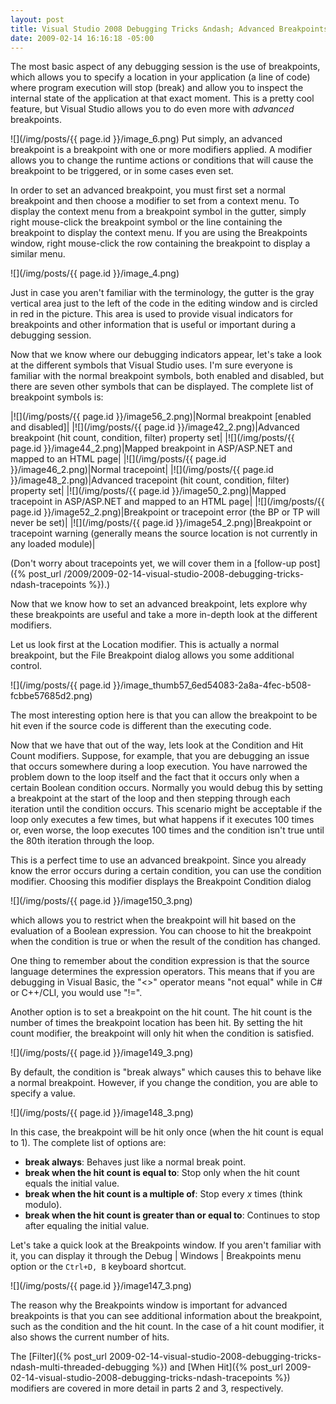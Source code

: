 ```yaml
---
layout: post
title: Visual Studio 2008 Debugging Tricks &ndash; Advanced Breakpoints
date: 2009-02-14 16:16:18 -05:00
---
```


The most basic aspect of any debugging session is the use of breakpoints, which allows you to specify a location in your application (a line of code) where program execution will stop (break) and allow you to inspect the internal state of the application at that exact moment. This is a pretty cool feature, but Visual Studio allows you to do even more with *advanced* breakpoints.

![](/img/posts/{{ page.id }}/image_6.png) Put simply, an advanced breakpoint is a breakpoint with one or more modifiers applied. A modifier allows you to change the runtime actions or conditions that will cause the breakpoint to be triggered, or in some cases even set. 

In order to set an advanced breakpoint, you must first set a normal breakpoint and then choose a modifier to set from a context menu. To display the context menu from a breakpoint symbol in the gutter, simply right mouse-click the breakpoint symbol or the line containing the breakpoint to display the context menu. If you are using the Breakpoints window, right mouse-click the row containing the breakpoint to display a similar menu.

![](/img/posts/{{ page.id }}/image_4.png)

Just in case you aren't familiar with the terminology, the gutter is the gray vertical area just to the left of the code in the editing window and is circled in red in the picture. This area is used to provide visual indicators for breakpoints and other information that is useful or important during a debugging session.

Now that we know where our debugging indicators appear, let's take a look at the different symbols that Visual Studio uses. I'm sure everyone is familiar with the normal breakpoint symbols, both enabled and disabled, but there are seven other symbols that can be displayed. The complete list of breakpoint symbols is:

|![](/img/posts/{{ page.id }}/image56_2.png)|Normal breakpoint [enabled and disabled]|
|![](/img/posts/{{ page.id }}/image42_2.png)|Advanced breakpoint (hit count, condition, filter) property set|
|![](/img/posts/{{ page.id }}/image44_2.png)|Mapped breakpoint in ASP/ASP.NET and mapped to an HTML page|
|![](/img/posts/{{ page.id }}/image46_2.png)|Normal tracepoint|
|![](/img/posts/{{ page.id }}/image48_2.png)|Advanced tracepoint (hit count, condition, filter) property set|
|![](/img/posts/{{ page.id }}/image50_2.png)|Mapped tracepoint in ASP/ASP.NET and mapped to an HTML page|
|![](/img/posts/{{ page.id }}/image52_2.png)|Breakpoint or tracepoint error (the BP or TP will never be set)|
|![](/img/posts/{{ page.id }}/image54_2.png)|Breakpoint or tracepoint warning (generally means the source location is not currently in any loaded module)|

(Don't worry about tracepoints yet, we will cover them in a [follow-up post]({% post_url /2009/2009-02-14-visual-studio-2008-debugging-tricks-ndash-tracepoints %}).)

Now that we know how to set an advanced breakpoint, lets explore why these breakpoints are useful and take a more in-depth look at the different modifiers.

Let us look first at the Location modifier. This is actually a normal breakpoint, but the File Breakpoint dialog allows you some additional control.

![](/img/posts/{{ page.id }}/image_thumb57_6ed54083-2a8a-4fec-b508-fcbbe57685d2.png) 

The most interesting option here is that you can allow the breakpoint to be hit even if the source code is different than the executing code.

Now that we have that out of the way, lets look at the Condition and Hit Count modifiers. Suppose, for example, that you are debugging an issue that occurs somewhere during a loop execution. You have narrowed the problem down to the loop itself and the fact that it occurs only when a certain Boolean condition occurs. Normally you would debug this by setting a breakpoint at the start of the loop and then stepping through each iteration until the condition occurs. This scenario might be acceptable if the loop only executes a few times, but what happens if it executes 100 times or, even worse, the loop executes 100 times and the condition isn't true until the 80th iteration through the loop.

This is a perfect time to use an advanced breakpoint. Since you already know the error occurs during a certain condition, you can use the condition modifier. Choosing this modifier displays the Breakpoint Condition dialog  

![](/img/posts/{{ page.id }}/image150_3.png) 

which allows you to restrict when the breakpoint will hit based on the evaluation of a Boolean expression. You can choose to hit the breakpoint when the condition is true or when the result of the condition has changed.

One thing to remember about the condition expression is that the source language determines the expression operators. This means that if you are debugging in Visual Basic, the "<>" operator means "not equal" while in C# or C++/CLI, you would use "!=".

Another option is to set a breakpoint on the hit count. The hit count is the number of times the breakpoint location has been hit. By setting the hit count modifier, the breakpoint will only hit when the condition is satisfied. 

![](/img/posts/{{ page.id }}/image149_3.png) 

By default, the condition is "break always" which causes this to behave like a normal breakpoint. However, if you change the condition, you are able to specify a value.

![](/img/posts/{{ page.id }}/image148_3.png) 

In this case, the breakpoint will be hit only once (when the hit count is equal to 1). The complete list of options are:

* **break always**: Behaves just like a normal break point.
* **break when the hit count is equal to**: Stop only when the hit count equals the initial value.
* **break when the hit count is a multiple of**: Stop every *x* times (think modulo).
* **break when the hit count is greater than or equal to**: Continues to stop after equaling the initial value.  

Let's take a quick look at the Breakpoints window. If you aren't familiar with it, you can display it through the Debug \| Windows \| Breakpoints menu option or the `Ctrl+D, B` keyboard shortcut. 

![](/img/posts/{{ page.id }}/image147_3.png) 

The reason why the Breakpoints window is important for advanced breakpoints is that you can see additional information about the breakpoint, such as the condition and the hit count. In the case of a hit count modifier, it also shows the current number of hits.

The [Filter]({% post_url 2009-02-14-visual-studio-2008-debugging-tricks-ndash-multi-threaded-debugging %}) and [When Hit]({% post_url 2009-02-14-visual-studio-2008-debugging-tricks-ndash-tracepoints %}) modifiers are covered in more detail in parts 2 and 3, respectively.
